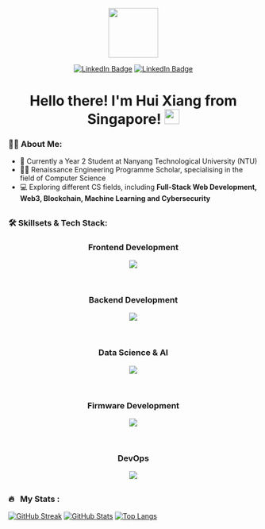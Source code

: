<div align="center">
  <p><img src="https://media.giphy.com/media/KzJkzjggfGN5Py6nkT/giphy.gif" width="100"/></p>
  <a href="https://www.linkedin.com/in/hui-xiang/"><img src="https://img.shields.io/badge/LinkedIn-blue?style=for-the-badge&logo=linkedin&logoColor=white" alt="LinkedIn Badge"/></a>
  <a href="mailto: chayhuixiang@gmail.com"><img src="https://img.shields.io/badge/Gmail-D14836?style=for-the-badge&logo=gmail&logoColor=white" alt="LinkedIn Badge"/></a>
  <div>
    <img src="https://komarev.com/ghpvc/?username=chayhuixiang&style=flat-square&color=green" alt=""/>
  </div>
  <h1>
    Hello there! I'm Hui Xiang from Singapore!
    <img src="https://media.giphy.com/media/hvRJCLFzcasrR4ia7z/giphy.gif" width="30px"/>
  </h1>
</div>

### 👨‍💻 About Me:
- 🏫 Currently a Year 2 Student at Nanyang Technological University (NTU)
- 🧑‍🎓 Renaissance Engineering Programme Scholar, specialising in the field of Computer Science 
- 💻 Exploring different CS fields, including **Full-Stack Web Development, Web3, Blockchain, Machine Learning and Cybersecurity**

##
### 🛠 Skillsets & Tech Stack:

<div align="center">
  <h3>Frontend Development</h3>
  <p>
    <a href="https://skillicons.dev">
      <img src="https://skillicons.dev/icons?i=html,css,js,ts,react,vite,tailwind,bootstrap,materialui,redux,nextjs,flutter,dart,figma" />
    </a>
  </p>
  <br />
  <h3>Backend Development</h3>
  <p>
    <a href="https://skillicons.dev">
      <img src="https://skillicons.dev/icons?i=nodejs,express,sequelize,flask,graphql,apollo,postgres,sqlite,prisma,mongodb,firebase,solidity,ipfs" />
    </a>
  </p>
  <br />
  <h3>Data Science & AI</h3>
  <p>
    <a href="https://skillicons.dev">
      <img src="https://skillicons.dev/icons?i=py,tensorflow,pytorch" />
    </a>
  </p>
  <br />
  <h3>Firmware Development</h3>
  <p>
    <a href="https://skillicons.dev">
      <img src="https://skillicons.dev/icons?i=c,arduino,linux,raspberrypi" />
    </a>
  </p>
  <br />
  <h3>DevOps</h3>
  <p>
    <a href="https://skillicons.dev">
      <img src="https://skillicons.dev/icons?i=git,githubactions,docker,replit,vercel,netlify,gcp,aws" />
    </a>
  </p>
</div>

##

### 🔥 &nbsp; My Stats :
[![GitHub Streak](http://github-readme-streak-stats.herokuapp.com?user=chayhuixiang&theme=dark&background=000000)](https://git.io/streak-stats)
[![GitHub Stats](https://github-readme-stats.vercel.app/api?username=chayhuixiang&theme=dark&show_icons=true)](https://github.com/anuraghazra/github-readme-stats)
[![Top Langs](https://github-readme-stats.vercel.app/api/top-langs/?username=chayhuixiang&theme=dark&layout=compact&hide=jupyter%20notebook)](https://github.com/anuraghazra/github-readme-stats)


<!-- [![Top Langs](https://github-readme-stats.vercel.app/api/top-langs/?username=chayhuixiang&layout=compact&theme=vision-friendly-dark&hide=jupyter%20notebook)](https://github.com/anuraghazra/github-readme-stats) -->
